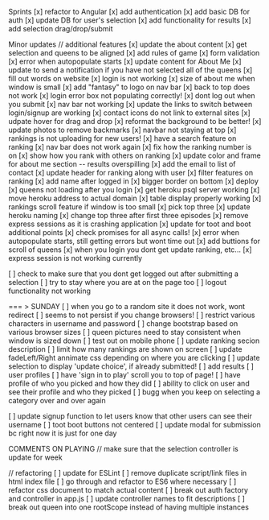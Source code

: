 Sprints
[x] refactor to Angular
[x] add authentication
[x] add basic DB for auth
[x] update DB for user's selection
[x] add functionality for results
[x] add selection drag/drop/submit

Minor updates
// additional features
[x] update the about content
[x] get selection and queens to be aligned
[x] add rules of game
[x] form validation
[x] error when autopopulate starts
[x] update content for About Me
[x] update to send a notification if you have not selected all of the queens 
[x] fill out words on website
[x] login is not working
[x] size of about me when window is small
[x] add "fantasy" to logo on nav bar
[x] back to top does not work
[x] login error box not populating correctly!
[x] dont log out when you submit
[x] nav bar not working
[x] update the links to switch between login/signup are working
[x] contact icons do not link to external sites
[x] udpate hover for drag and drop
[x] reformat the background to be better!
[x] update photos to remove backmarks
[x] navbar not staying at top
[x] rankings is not uploading for new users!
[x] have a search feature on ranking
[x] nav bar does not work again
[x] fix how the ranking number is on
[x] show how you rank with others on ranking
[x] update color and frame for about me section -- results overspilling
[x] add the email to list of contact
[x] update header for ranking along with user
[x] filter features on ranking
[x] add name after logged in
[x] bigger border on bottom
[x] deploy
[x] queens not loading after you login
[x] get heroku psql server working
[x] move heroku address to actual domain
[x] table display properly working
[x] rankings scroll feature if window is too small
[x] pick top three
[x] update heroku naming
[x] change top three after first three episodes
[x] remove express sessions as it is crashing application
[x] update for toot and boot additional points
[x] check promises for all async calls!
[x] error when autopopulate starts, still getting errors but wont time out
[x] add buttions for scroll of queens
[x] when you login you dont get update ranking, etc...
[x] express session is not working currently





[ ] check to make sure that you dont get logged out after submitting a selection
[ ] try to stay where you are at on the page too
[ ] logout functionality not working


=== > SUNDAY
[ ] when you go to a random site it does not work, wont redirect
[ ] seems to not persist if you change browsers!
[ ] restrict various characters in username and password
[ ] change bootstrap based on various browser sizes
[ ] queen pictures need to stay consistent when window is sized down
[ ] test out on mobile phone
[ ] update ranking secion description
[ ] limit how many rankings are shown on screen
[ ] update fadeLeft/Right annimate css depending on where you are clicking
[ ] update selection to display 'update choice', if already submitted!
[ ] add results
[ ] user profiles
[ ] have 'sign in to play' scroll you to top of page!
[ ] have profile of who you picked and how they did
[ ] ability to click on user and see their profile and who they picked
[ ] bugg when you keep on selecting a category over and over again


[ ] update signup function to let users know that other users can see their username
[ ] toot boot buttons not centered
[ ] update modal for submission bc right now it is just for one day


COMMENTS ON PLAYING
// make sure that the selection controller is update for week

// refactoring
[ ] update for ESLint
[ ] remove duplicate script/link files in html index file
[ ] go through and refactor to ES6 where necessary
[ ] refactor css document to match actual content
[ ] break out auth factory and controller in app.js
[ ] update controller names to fit descriptions
[ ] break out queen into one rootScope instead of having multiple instances